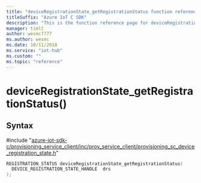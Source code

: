 ```yaml
---                             
title: "deviceRegistrationState_getRegistrationStatus function reference | Microsoft Docs" 
titleSuffix: "Azure IoT C SDK"            
description: "This is the function reference page for deviceRegistrationState_getRegistrationStatus() in the Azure IoT C SDK. This SDK is used with Azure IoT Hub and Azure IoT Hub Device Provisioning Service"            
manager: timlt                 
author: wesmc7777              
ms.author: wesmc               
ms.date: 10/11/2018                    
ms.service: "iot-hub"             
ms.custom: ""                
ms.topic: "reference"        
---                            
```


# deviceRegistrationState_getRegistrationStatus()

## Syntax

\#include "[azure-iot-sdk-c/provisioning_service_client/inc/prov_service_client/provisioning_sc_device_registration_state.h](../provisioning-sc-device-registration-state-h.md)"  
```C
REGISTRATION_STATUS deviceRegistrationState_getRegistrationStatus(
  DEVICE_REGISTRATION_STATE_HANDLE  drs
);
```

